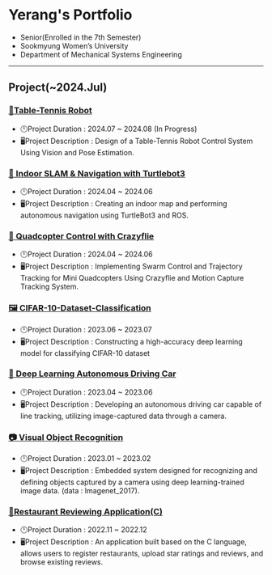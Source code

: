 # Yerang's Portfolio
- Senior(Enrolled in the 7th Semester)
- Sookmyung Women’s University
- Department of Mechanical Systems Engineering

---
## Project(~2024.Jul)

### [🏓Table-Tennis Robot](https://github.com/langsung01/Table-Tennis-Robot.git)
- 🕛Project Duration : 2024.07 ~ 2024.08 (In Progress)
- 🖥️Project Description : Design of a Table-Tennis Robot Control System Using Vision and Pose Estimation.
### [🐢 Indoor SLAM & Navigation with Turtlebot3](https://github.com/langsung01/SLAM-Turtlebot3.git)
- 🕛Project Duration : 2024.04 ~ 2024.06
- 🖥️Project Description : Creating an indoor map and performing autonomous navigation using TurtleBot3 and ROS.
### [🚁 Quadcopter Control with Crazyflie](https://github.com/langsung01/swarm-crazyflie.git)
- 🕛Project Duration : 2024.04  ~ 2024.06
- 🖥️Project Description : Implementing Swarm Control and Trajectory Tracking for Mini Quadcopters Using Crazyflie and Motion Capture Tracking System.
### [🖼️ CIFAR-10-Dataset-Classification](https://github.com/langsung01/CIFAR-10-Dataset-Classification.git)
- 🕛Project Duration : 2023.06 ~ 2023.07
- 🖥️Project Description : Constructing a high-accuracy deep learning model for classifying CIFAR-10 dataset
### [🚗 Deep Learning Autonomous Driving Car](https://github.com/langsung01/Deep-Learning-Autonomous-Driving-Car.git)
- 🕛Project Duration : 2023.04 ~ 2023.06
- 🖥️Project Description : Developing an autonomous driving car capable of line tracking, utilizing image-captured data through a camera.
### [📷 Visual Object Recognition](https://github.com/langsung01/Visual-Object-Recognition-Program.git)
- 🕛Project Duration : 2023.01 ~ 2023.02
- 🖥️Project Description : Embedded system designed for recognizing and defining objects captured by a camera using deep learning-trained image data. (data : Imagenet_2017).
### [🍴Restaurant Reviewing Application(C)](https://github.com/langsung01/Restaurant-Reviewing-Program.git)
- 🕛Project Duration : 2022.11 ~ 2022.12
- 🖥️Project Description : An application built based on the C language, allows users to register restaurants, upload star ratings and reviews, and browse existing reviews.

